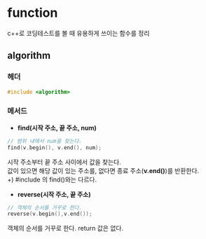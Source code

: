 # function
c++로 코딩테스트를 볼 때 유용하게 쓰이는 함수를 정리

## algorithm
### 헤더
```c++
#include <algorithm>
```

### 메서드
- **find(시작 주소, 끝 주소, num)**
```c++
// 범위 내에서 num을 찾는다.
find(v.begin(), v.end(), num); 
```
시작 주소부터 끝 주소 사이에서 값을 찾는다.  
값이 있으면 해당 값이 있는 주소를, 없다면 종료 주소(**v.end()**)를 반환한다.  
+) #include <string>의 find()와는 다르다.

- **reverse(시작 주소, 끝 주소)**
```c++
// 객체의 순서를 거꾸로 한다.
reverse(v.begin(),v.end());
```
객체의 순서를 거꾸로 한다. return 값은 없다.